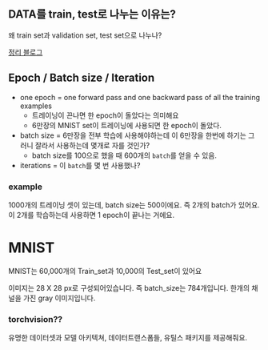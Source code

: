 ## DATA를 train, test로 나누는 이유는?

왜 train set과 validation set, test set으로 나누나?

[정리 블로그](<https://lsjsj92.tistory.com/508>)



## Epoch / Batch size / Iteration

* one epoch = one forward pass and one backward pass of all the training examples
  * 트레이닝이 끈나면 한 epoch이 돌았다는 의미해요
  * 6만장의 MNIST set이 트레이닝에 사용되면 한 epoch이 돌았다.
* batch size = 6만장을 전부 학습에 사용해야하는데 이 6만장을 한번에 하기는 그러니 잘라서 사용하는데 몇개로 자를 것인가?
  * batch size를 100으로 했을 때 600개의 `batch`를 얻을 수 있음.
* iterations = 이 `batch`를 몇 번 사용했나?

### example

1000개의 트레이닝 셋이 있는데, batch size는 500이에요. 즉 2개의 batch가 있어요. 이 2개를 학습하는데 사용하면 1 epoch이 끝나는 거에요.



# MNIST

MNIST는 60,000개의 Train_set과 10,000의 Test_set이 있어요

이미지는 28 X 28 px로 구성되어있습니다. 즉 batch_size는 784개입니다. 한개의 채널을 가진 gray 이미지입니다. 



### torchvision??

유명한 데이터셋과 모델 아키텍쳐, 데이터트랜스폼들, 유틸스 패키지를 제공해줘요.